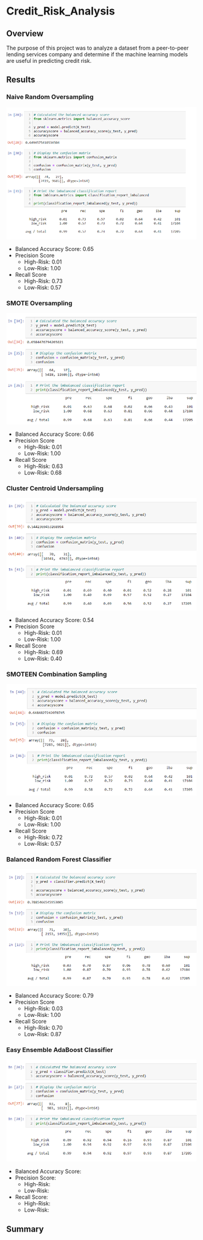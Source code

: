 # Credit_Risk_Analysis

## Overview

The purpose of this project was to analyze a dataset from a peer-to-peer lending services company and determine if the machine learning models are useful in predicting credit risk.

## Results

### Naive Random Oversampling
![NaiveRandomOversampling](/images/NaiveRandomOversampling.png "NaiveRandomOversampling")

- Balanced Accuracy Score: 0.65
- Precision Score
    - High-Risk: 0.01
    - Low-Risk: 1.00
- Recall Score
    - High-Risk: 0.73
    - Low-Risk: 0.57

### SMOTE Oversampling
![SMOTEOversampling](/images/SMOTEOversampling.png "SMOTEOversampling")

- Balanced Accuracy Score: 0.66
- Precision Score
    - High-Risk: 0.01
    - Low-Risk: 1.00
- Recall Score
    - High-Risk: 0.63
    - Low-Risk: 0.68

### Cluster Centroid Undersampling
![ClusterCentroid](/images/ClusterCentroid.png "ClusterCentroid")

- Balanced Accuracy Score: 0.54
- Precision Score
    - High-Risk: 0.01
    - Low-Risk: 1.00
- Recall Score
    - High-Risk: 0.69
    - Low-Risk: 0.40

### SMOTEEN Combination Sampling
![SMOTEEN](/images/SMOTEEN.png "SMOTEEN")

- Balanced Accuracy Score: 0.65
- Precision Score
    - High-Risk: 0.01
    - Low-Risk: 1.00
- Recall Score
    - High-Risk: 0.72
    - Low-Risk: 0.57

### Balanced Random Forest Classifier
![BalancedRandomForest](/images/BalancedRandomForest.png "BalancedRandomForest")

- Balanced Accuracy Score: 0.79
- Precision Score
    - High-Risk: 0.03
    - Low-Risk: 1.00
- Recall Score
    - High-Risk: 0.70
    - Low-Risk: 0.87

### Easy Ensemble AdaBoost Classifier
![EasyEnsembleAdaBoost](/images/EasyEnsembleAdaBoost.png "EasyEnsembleAdaBoost")

- Balanced Accuracy Score: 
- Precision Score:
    - High-Risk:
    - Low-Risk:
- Recall Score:
    - High-Risk:
    - Low-Risk:

## Summary

